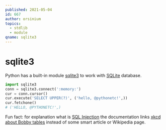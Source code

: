 ```yaml
---
published: 2021-05-04
id: 667
author: orsinium
topics:
  - stdlib
  - module
qname: sqlite3
---
```


# sqlite3

Python has a built-in module [sqlite3](https://docs.python.org/3/library/sqlite3.html) to work with [SQLite](https://sqlite.org/index.html) database.

```python
import sqlite3
conn = sqlite3.connect(':memory:')
cur = conn.cursor()
cur.execute('SELECT UPPER(?)', ('hello, @pythonetc!',))
cur.fetchone()
# ('HELLO, @PYTHONETC!',)
```

Fun fact: for explanation what is [SQL Injection](https://en.wikipedia.org/wiki/SQL_injection) the documentation links [xkcd about Bobby tables](https://xkcd.com/327/) instead of some smart article or Wikipedia page.
